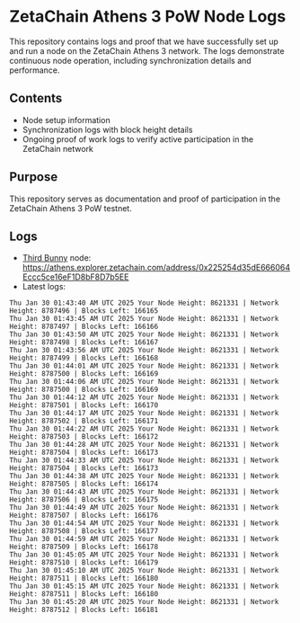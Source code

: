 # ZetaChain Athens 3 PoW Node Logs
This repository contains logs and proof that we have successfully set up and run a node on the ZetaChain Athens 3 network. The logs demonstrate continuous node operation, including synchronization details and performance.

## Contents
- Node setup information
- Synchronization logs with block height details
- Ongoing proof of work logs to verify active participation in the ZetaChain network

## Purpose
This repository serves as documentation and proof of participation in the ZetaChain Athens 3 PoW testnet.

## Logs

- [Third Bunny](https://thirdbunny.xyz/) node: https://athens.explorer.zetachain.com/address/0x225254d35dE666064Eccc5ce16eF1D8bF8D7b5EE
- Latest logs:
```
Thu Jan 30 01:43:40 AM UTC 2025 Your Node Height: 8621331 | Network Height: 8787496 | Blocks Left: 166165
Thu Jan 30 01:43:45 AM UTC 2025 Your Node Height: 8621331 | Network Height: 8787497 | Blocks Left: 166166
Thu Jan 30 01:43:50 AM UTC 2025 Your Node Height: 8621331 | Network Height: 8787498 | Blocks Left: 166167
Thu Jan 30 01:43:56 AM UTC 2025 Your Node Height: 8621331 | Network Height: 8787499 | Blocks Left: 166168
Thu Jan 30 01:44:01 AM UTC 2025 Your Node Height: 8621331 | Network Height: 8787500 | Blocks Left: 166169
Thu Jan 30 01:44:06 AM UTC 2025 Your Node Height: 8621331 | Network Height: 8787500 | Blocks Left: 166169
Thu Jan 30 01:44:12 AM UTC 2025 Your Node Height: 8621331 | Network Height: 8787501 | Blocks Left: 166170
Thu Jan 30 01:44:17 AM UTC 2025 Your Node Height: 8621331 | Network Height: 8787502 | Blocks Left: 166171
Thu Jan 30 01:44:22 AM UTC 2025 Your Node Height: 8621331 | Network Height: 8787503 | Blocks Left: 166172
Thu Jan 30 01:44:28 AM UTC 2025 Your Node Height: 8621331 | Network Height: 8787504 | Blocks Left: 166173
Thu Jan 30 01:44:33 AM UTC 2025 Your Node Height: 8621331 | Network Height: 8787504 | Blocks Left: 166173
Thu Jan 30 01:44:38 AM UTC 2025 Your Node Height: 8621331 | Network Height: 8787505 | Blocks Left: 166174
Thu Jan 30 01:44:43 AM UTC 2025 Your Node Height: 8621331 | Network Height: 8787506 | Blocks Left: 166175
Thu Jan 30 01:44:49 AM UTC 2025 Your Node Height: 8621331 | Network Height: 8787507 | Blocks Left: 166176
Thu Jan 30 01:44:54 AM UTC 2025 Your Node Height: 8621331 | Network Height: 8787508 | Blocks Left: 166177
Thu Jan 30 01:44:59 AM UTC 2025 Your Node Height: 8621331 | Network Height: 8787509 | Blocks Left: 166178
Thu Jan 30 01:45:05 AM UTC 2025 Your Node Height: 8621331 | Network Height: 8787510 | Blocks Left: 166179
Thu Jan 30 01:45:10 AM UTC 2025 Your Node Height: 8621331 | Network Height: 8787511 | Blocks Left: 166180
Thu Jan 30 01:45:15 AM UTC 2025 Your Node Height: 8621331 | Network Height: 8787511 | Blocks Left: 166180
Thu Jan 30 01:45:20 AM UTC 2025 Your Node Height: 8621331 | Network Height: 8787512 | Blocks Left: 166181
```
